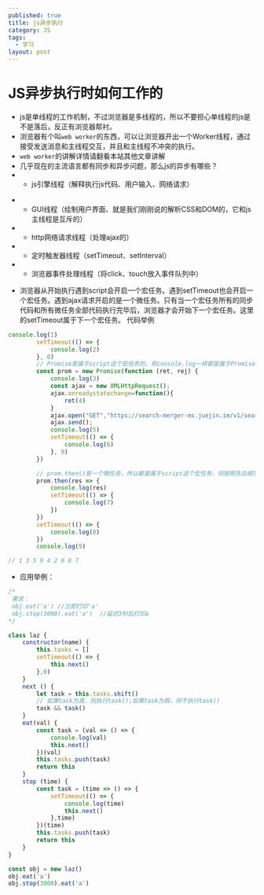 ```yaml
---
published: true
title: js异步执行
category: JS
tags: 
  - 学习
layout: post
---
```


# JS异步执行时如何工作的

- js是单线程的工作机制，不过浏览器是多线程的，所以不要担心单线程的js是不是落后，反正有浏览器帮衬。
- 浏览器有个叫`web worker`的东西，可以让浏览器开出一个Worker线程，通过接受发送消息和主线程交互，并且和主线程不冲突的执行。
- `web worker`的讲解详情请翻看本站其他文章讲解
- 几乎现在的主流语言都有同步和异步问题，那么js的异步有哪些？
- + js引擎线程（解释执行js代码、用户输入、网络请求）

 + + GUI线程（绘制用户界面、就是我们刚刚说的解析CSS和DOM的，它和js主线程是互斥的）
 + + http网络请求线程（处理ajax的）
 + + 定时触发器线程（setTimeout、setInterval）
 + + 浏览器事件处理线程（将click、touch放入事件队列中）
- 浏览器从开始执行遇到script会开启一个宏任务。遇到setTimeout也会开启一个宏任务。遇到ajax请求开启的是一个微任务。只有当一个宏任务所有的同步代码和所有微任务全部代码执行完毕后，浏览器才会开始下一个宏任务。这里的setTimeout属于下一个宏任务。
代码举例
```javascript
console.log(1)
        setTimeout(() => {
            console.log(2)
        }, 0)
        // Promise是属于script这个宏任务的，和console.log一样都是属于Promise的
        const prom = new Promise(function (ret, rej) {
            console.log(3)
            const ajax = new XMLHttpRequest();
            ajax.onreadystatechange=function(){
            	ret(4)
            }
            ajax.open("GET","https://search-merger-ms.juejin.im/v1/search?query=ajax&page=0&raw_result=false&src=web",true);
            ajax.send();
            console.log(5)
            setTimeout(() => {
                console.log(6)
            }, 0)
        })

        // prom.then()是一个微任务，所以都是属于script这个宏任务，则按照先后顺序执行
        prom.then(res => {
            console.log(res)
            setTimeout(() => {
                console.log(7)
            })
        })
        setTimeout(() => {
            console.log(8)
        })
        console.log(9)

// 1 3 5 9 4 2 6 8 7
```
- 应用举例：
```javascript
/*
 需求：
 obj.eat('a') //立即打印'a'
 obj.stop(3000).eat('a')  //延迟3秒后打印a
*/

class laz {
	constructor(name) {
		this.tasks = []
		setTimeout(() => {
			this.next()
		},0)
	}
	next () {
		let task = this.tasks.shift()
		// 如果task为真，则执行task();如果task为假，则不执行task()
		task && task()
	}
	eat(val) {
		const task = (val => () => {
			console.log(val)
			this.next()
		})(val)
		this.tasks.push(task)
		return this
	}
	stop (time) {
		const task = (time => () => {
			setTimeout(() => {
				console.log(time)
				this.next()
			},time)
		})(time)
		this.tasks.push(task)
		return this
	}
}

const obj = new laz()
obj.eat('a')
obj.stop(3000).eat('a')
```


